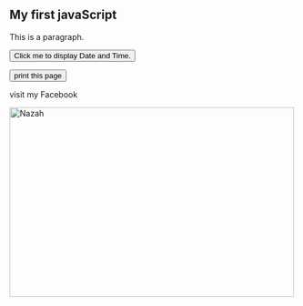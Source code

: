<!DOCTYPE html>
<html>
<body>

<h2>My first javaScript</h2>
<p>This is a paragraph.</p>
<button type="button"
onclick="document.getElementById('demo').innerHTML = Date()">
Click me to display Date and Time.</button>

<p id="demo"></p>
<button onclick="window.print()">print this page</button>
<p
<a href="https://www.facebook.com/profile.php?id=100044851013414">visit my Facebook</a></p>
<img src="IMG_20230629_145841.jpg" alt="Nazah" width="500" height="333">
</body>
</html>
